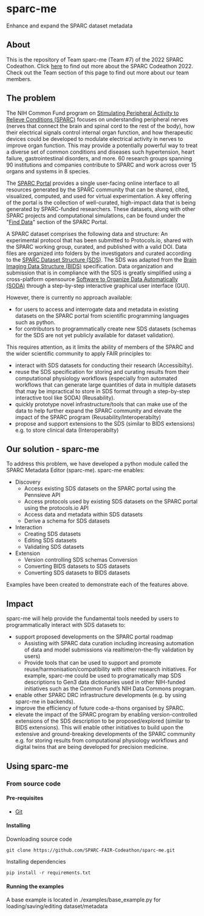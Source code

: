 # sparc-me
Enhance and expand the SPARC dataset metadata

## About
This is the repository of Team sparc-me (Team #7) of the 2022 SPARC Codeathon. Click [here](https://sparc.science/help/2021-sparc-fair-codeathon) to find out more about the SPARC Codeathon 2022. Check out the Team section of this page to find out more about our team members.

## The problem
The NIH Common Fund program on [Stimulating Peripheral Activity to Relieve Conditions (SPARC)](https://commonfund.nih.gov/sparc) focuses on understanding peripheral nerves (nerves that connect the brain and spinal cord to the rest of the body), how their electrical signals control internal organ function, and how therapeutic devices could be developed to modulate electrical activity in nerves to improve organ function. This may provide a potentially powerful way to treat a diverse set of common conditions and diseases such hypertension, heart failure, gastrointestinal disorders, and more. 60 research groups spanning 90 institutions and companies contribute to SPARC and work across over 15 organs and systems in 8 species.

The [SPARC Portal](http://sparc.science/) provides a single user-facing online interface to all resources generated by the SPARC community that can be shared, cited, visualized, computed, and used for virtual experimentation. A key offering of the portal is the collection of well-curated, high-impact data that is being generated by SPARC-funded researchers. These datasets, along with other SPARC projects and computational simulations, can be found under the "[Find Data](https://sparc.science/data?type=dataset)" section of the SPARC Portal. 

A SPARC dataset comprises the following data and structure:
An experimental protocol that has been submitted to Protocols.io, shared with the SPARC working group, curated, and published with a valid DOI.
Data files are organized into folders by the investigators and curated according to the [SPARC Dataset Structure (SDS)](https://docs.sparc.science/docs/overview-of-sparc-dataset-format). The SDS was adapted from the [Brain Imaging Data Structure (BIDS)](https://bids.neuroimaging.io/index.html) specification. Data organization and submission that is in compliance with the SDS is greatly simplified using a cross-platform opensource [Software to Organize Data Automatically (SODA)](https://docs.sodaforsparc.io/) through a step-by-step interactive graphical user interface (GUI).

However, there is currently no approach available:
- for users to access and interrogate data and metadata in existing datasets on the SPARC portal from scientific programming languages such as python.
- for contributors to programmatically create new SDS datasets (schemas for the SDS are not yet publicly available for dataset validation).

This requires attention, as it limits the ability of members of the SPARC and the wider scientific community to apply FAIR principles to:
- interact with SDS datasets for conducting their research (Accessibilty).
- reuse the SDS specification for storing and curating results from their computational physiology workflows (especially from automated workflows that can generate large quantities of data in multiple datasets that may be impractical to store in SDS format through a step-by-step interactive tool like SODA) (Reusability).
- quickly prototype novel infrastructure/tools that can make use of the data to help further expand the SPARC community and elevate the impact of the SPARC program (Reusability/Interoperabilty)
- propose and support extensions to the SDS (similar to BIDS extensions) e.g. to store clinical data (Interoperabilty)

## Our solution - sparc-me
To address this problem, we have developed a python module called the SPARC Metadata Editor (sparc-me). sparc-me enables:

- Discovery
  - Access existing SDS datasets on the SPARC portal using the Pennsieve API
  - Access protocols used by existing SDS datasets on the SPARC portal using the protocols.io API
  - Access data and metadata within SDS datasets
  - Derive a schema for SDS datasets
- Interaction
  - Creating SDS datasets
  - Editing SDS datasets
  - Validating SDS datasets
- Extension
  - Version controlling SDS schemas
Conversion
  - Converting BIDS datasets to SDS datasets
  - Converting SDS datasets to BIDS datasets

Examples have been created to demonstrate each of the features above. 

## Impact
sparc-me will help provide the fundamental tools needed by users to programmatically interact with SDS datasets to:
- support proposed developments on the SPARC portal roadmap
  - Assisting with SPARC data curation including increasing automation of data and model submissions via realtime/on-the-fly validation by users)
  - Provide tools that can be used to support and promote reuse/harmonisation/compatibility with other research initiatives. For example, sparc-me could be used to programatically map SDS descriptions to Gen3 data dictionaries used in other NIH-funded initiatives such as the Common Fund’s NIH Data Commons program.
- enable other SPARC DRC infrastructure developments (e.g. by using sparc-me in backends).
- improve the efficiency of future code-a-thons organised by SPARC.
- elevate the impact of the SPARC program by enabling version-controlled extensions of the SDS description to be proposed/explored (similar to BIDS extensions). This will enable other initiatives to build upon the extensive and ground-breaking developments of the SPARC community e.g. for storing results from computational physiology workflows and digital twins that are being developed for precision medicine.

## Using sparc-me
### From source code
#### Pre-requisites 
- [Git](https://git-scm.com/)
#### Installing

Downloading source code
```
git clone https://github.com/SPARC-FAIR-Codeathon/sparc-me.git
```

Installing dependencies
```
pip install -r requirements.txt
```

#### Running the examples

A base example is located in ./examples/base_example.py for loading/saving/editing dataset/metadata 
